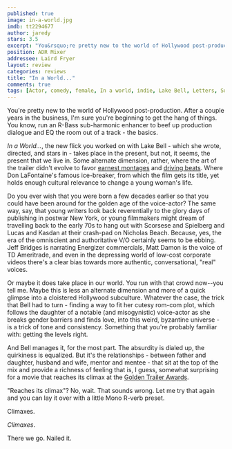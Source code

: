 ```yaml
---
published: true
image: in-a-world.jpg
imdb: tt2294677
author: jaredy
stars: 3.5
excerpt: "You&rsquo;re pretty new to the world of Hollywood post-production. After a couple years in the business, I&rsquo;m sure you&rsquo;re beginning to get the hang of things. You know, run an R-Bass sub-harmonic enhancer to beef up production dialogue and EQ the room out of a track &ndash; the basics."
position: ADR Mixer
addressee: Laird Fryer
layout: review
categories: reviews
title: "In a World..."
comments: true
tags: [Actor, comedy, female, In a world, indie, Lake Bell, Letters, Sundance, voice, voiceover, women]
---
```

You're pretty new to the world of Hollywood post-production. After a couple years in the business, I'm sure you're beginning to get the hang of things. You know, run an R-Bass sub-harmonic enhancer to beef up production dialogue and EQ the room out of a track - the basics.

_In a World…_, the new flick you worked on with Lake Bell - which she wrote, directed, and stars in - takes place in the present, but not, it seems, the present that we live in. Some alternate dimension, rather, where the art of the trailer didn't evolve to favor [earnest montages][1] and [driving beats][2]. Where Don LaFontaine's famous ice-breaker, from which the film gets its title, yet holds enough cultural relevance to change a young woman's life.

   [1]: http://www.youtube.com/watch?v=kGWO2w0H2V8
   [2]: http://www.youtube.com/watch?v=iszwuX1AK6A

Do you ever wish that you were born a few decades earlier so that you could have been around for the golden age of the voice-actor? The same way, say, that young writers look back reverentially to the glory days of publishing in postwar New York, or young filmmakers might dream of travelling back to the early 70s to hang out with Scorsese and Spielberg and Lucas and Kasdan at their crash-pad on Nicholas Beach. Because, yes, the era of the omniscient and authoritative V/O certainly seems to be ebbing. Jeff Bridges is narrating Energizer commercials, Matt Damon is the voice of TD Ameritrade, and even in the depressing world of low-cost corporate videos there's a clear bias towards more authentic, conversational, "real" voices.

Or maybe it does take place in our world. You run with that crowd now--you tell me. Maybe this is less an alternate dimension and more of a quick glimpse into a cloistered Hollywood subculture. Whatever the case, the trick that Bell had to turn - finding a way to fit her cutesy rom-com plot, which follows the daughter of a notable (and misogynistic) voice-actor as she breaks gender barriers and finds love, into this weird, byzantine universe - is a trick of tone and consistency. Something that you're probably familiar with: getting the levels right.

And Bell manages it, for the most part. The absurdity is dialed up, the quirkiness is equalized. But it's the relationships - between father and daughter, husband and wife, mentor and mentee - that sit at the top of the mix and provide a richness of feeling that is, I guess, somewhat surprising for a movie that reaches its climax at the [Golden Trailer Awards][3]. 

   [3]: http://www.goldentrailer.com/

"Reaches its climax"? No, wait. That sounds wrong. Let me try that again and you can lay it over with a little Mono R-verb preset.

Climaxes.

_Climaxes_.

There we go. Nailed it.